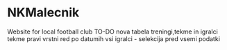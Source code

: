 # NKMalecnik
Website for local football club
TO-DO
nova tabela treningi,tekme in igralci
tekme pravi vrstni red po datumih
vsi igralci - selekcija pred vsemi podatki
